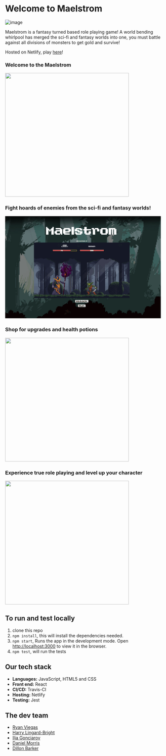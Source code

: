 # Welcome to Maelstrom

![image](https://travis-ci.com/dwram/Maelstrom.svg?token=qT72mABNmswyKZFVotqL&branch=master)

Maelstrom is a fantasy turned based role playing game!
A world bending whirlpool has merged the sci-fi and fantasy worlds into one, you must battle against all divisions of monsters to get gold and survive!

Hosted on Netlify, play [here](https://maelstrom-rpg.netlify.app/)!

### Welcome to the Maelstrom
<img src="https://i.gyazo.com/571e064c6713cf96808db0cf726c7a50.png" width="400" height="400">

### Fight hoards of enemies from the sci-fi and fantasy worlds! 

![image](public/screenshots/maelstromdemo1.gif)

### Shop for upgrades and health potions
<img src="https://i.gyazo.com/1ad0c556e381a1c63184e99820f22188.png" width="400" height="400">

### Experience true role playing and level up your character
<img src="https://i.gyazo.com/889f006058b53d21e939109683d11a6b.png" width="400" height="400">

## To run and test locally

1. clone this repo
2. `npm install`, this will install the dependencies needed.
3. `npm start`, Runs the app in the development mode. Open [http://localhost:3000](http://localhost:3000) to view it in the browser.
4. `npm test`, will run the tests

## Our tech stack
- **Languages:** JavaScript, HTML5 and CSS
- **Front end:** React
- **CI/CD:** Travis-CI   
- **Hosting:** Netlify
- **Testing:** Jest

## The dev team
- [Ryan Viegas](https://github.com/rjkviegas)
- [Harry Lingard-Bright](https://github.com/harrylb14/)
- [Ilja Gonciarov](https://github.com/Gonciarov)
- [Daniel Morris](https://github.com/dwram)
- [Dillon Barker](https://github.com/DillonBarker)
